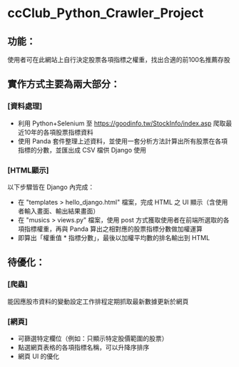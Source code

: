 # ccClub_Python_Crawler_Project
## 功能：
使用者可在此網站上自行決定股票各項指標之權重，找出合適的前100名推薦存股

## 實作方式主要為兩大部分：
### [資料處理]
- 利用 Python+Selenium 至 https://goodinfo.tw/StockInfo/index.asp 爬取最近10年的各項股票指標資料
- 使用 Panda 套件整理上述資料，並使用一套分析方法計算出所有股票在各項指標的分數，並匯出成 CSV 檔供 Django 使用
### [HTML顯示]
以下步驟皆在 Django 內完成：
- 在 "templates > hello_django.html" 檔案，完成 HTML 之 UI 顯示（含使用者輸入畫面、輸出結果畫面）
- 在 "musics > views.py" 檔案，使用 post 方式獲取使用者在前端所選取的各項指標權重，再與 Panda 算出之相對應的股票指標分數做加權運算
- 即算出「權重值 * 指標分數」，最後以加權平均數的排名輸出到 HTML

## 待優化：
### [爬蟲]
能因應股市資料的變動設定工作排程定期抓取最新數據更新於網頁

### [網頁]
- 可篩選特定欄位（例如：只顯示特定股價範圍的股票）
- 點選網頁表格的各項指標名稱，可以升降序排序
- 網頁 UI 的優化
